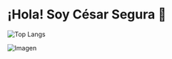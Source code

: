 # ¡Hola! Soy César Segura 👋




![Top Langs](https://github-readme-stats.vercel.app/api/top-langs/?username=idanirf&layout=compact&theme=blueberry)
</div>

![Imagen](imagenes/piepagina.png "Daniel Rodríguez Fernández")






